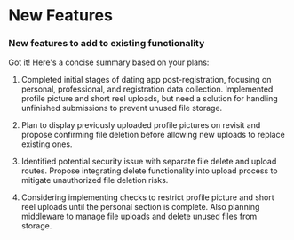 # New Features 

### New features to add to existing functionality
Got it! Here's a concise summary based on your plans:

1. Completed initial stages of dating app post-registration, focusing on personal, professional, and registration data collection. Implemented profile picture and short reel uploads, but need a solution for handling unfinished submissions to prevent unused file storage.

2. Plan to display previously uploaded profile pictures on revisit and propose confirming file deletion before allowing new uploads to replace existing ones.

3. Identified potential security issue with separate file delete and upload routes. Propose integrating delete functionality into upload process to mitigate unauthorized file deletion risks.

4. Considering implementing checks to restrict profile picture and short reel uploads until the personal section is complete. Also planning middleware to manage file uploads and delete unused files from storage.